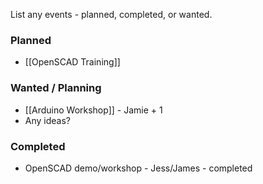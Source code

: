 List any events - planned, completed, or wanted.

### Planned

* [[OpenSCAD Training]]


### Wanted / Planning

* [[Arduino Workshop]] - Jamie + 1
* Any ideas?


### Completed

* OpenSCAD demo/workshop - Jess/James - completed

